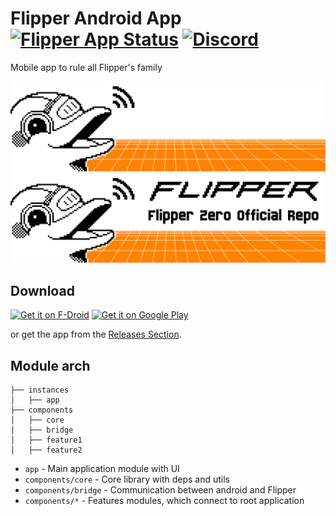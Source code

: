 # Flipper Android App [![Flipper App Status](https://github.com/flipperdevices/Flipper-Android-App/actions/workflows/internal.yml/badge.svg)](https://github.com/Flipper-Zero/Flipper-Android-App/releases) [![Discord](https://img.shields.io/discord/740930220399525928.svg?label=&logo=discord&logoColor=ffffff&color=7389D8&labelColor=6A7EC2)](http://flipperzero.one/discord)

Mobile app to rule all Flipper's family

![dolphin-dark](.github/dark_theme_banner.png#gh-dark-mode-only)
![dolphin-light](.github/light_theme_banner.png#gh-light-mode-only)

## Download

[<img src="https://fdroid.gitlab.io/artwork/badge/get-it-on.png"
     alt="Get it on F-Droid"
     height="80">](https://f-droid.org/packages/com.flipperdevices.app/)
[<img src="https://play.google.com/intl/en_us/badges/images/generic/en-play-badge.png"
     alt="Get it on Google Play"
     height="80">](https://play.google.com/store/apps/details?id=com.flipperdevices.app)

or get the app from the [Releases Section](https://github.com/flipperdevices/Flipper-Android-App/releases/latest).

## Module arch

```
├── instances
│   ├── app
├── components
│   ├── core
│   ├── bridge
│   ├── feature1
│   ├── feature2
```

- `app` - Main application module with UI
- `components/core` - Core library with deps and utils
- `components/bridge` - Communication between android and Flipper
- `components/*` - Features modules, which connect to root application
